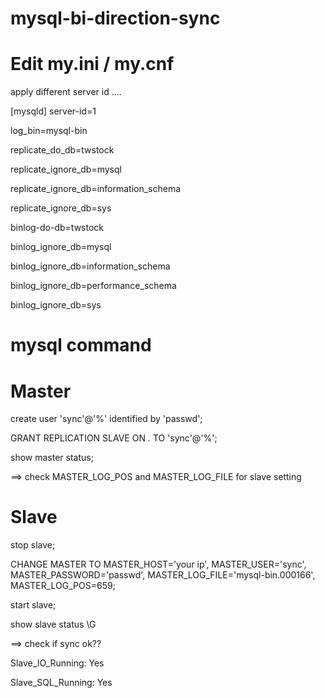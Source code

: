 # mysql-bi-direction-sync 



# Edit my.ini / my.cnf

apply different server id ....

[mysqld]
server-id=1

log_bin=mysql-bin

replicate_do_db=twstock

replicate_ignore_db=mysql

replicate_ignore_db=information_schema

replicate_ignore_db=sys

binlog-do-db=twstock

binlog_ignore_db=mysql

binlog_ignore_db=information_schema

binlog_ignore_db=performance_schema

binlog_ignore_db=sys  


# mysql command

# Master
create user 'sync'@'%' identified by 'passwd';

GRANT REPLICATION SLAVE ON *.* TO 'sync'@'%';

show master status;

==> check MASTER_LOG_POS and MASTER_LOG_FILE for slave setting

# Slave  

stop slave;

CHANGE MASTER TO
  MASTER_HOST='your ip',
  MASTER_USER='sync',
  MASTER_PASSWORD='passwd',
  MASTER_LOG_FILE='mysql-bin.000166',
  MASTER_LOG_POS=659;
  
 start slave;
 
 show slave status \G
 
 ==> check if sync ok??
 
 Slave_IO_Running: Yes
 
 Slave_SQL_Running: Yes
 
 
 
 
 
 
 

